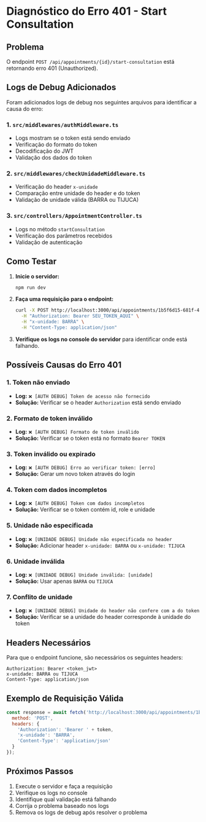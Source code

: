 # Diagnóstico do Erro 401 - Start Consultation

## Problema
O endpoint `POST /api/appointments/{id}/start-consultation` está retornando erro 401 (Unauthorized).

## Logs de Debug Adicionados

Foram adicionados logs de debug nos seguintes arquivos para identificar a causa do erro:

### 1. `src/middlewares/authMiddleware.ts`
- Logs mostram se o token está sendo enviado
- Verificação do formato do token
- Decodificação do JWT
- Validação dos dados do token

### 2. `src/middlewares/checkUnidadeMiddleware.ts`
- Verificação do header `x-unidade`
- Comparação entre unidade do header e do token
- Validação de unidade válida (BARRA ou TIJUCA)

### 3. `src/controllers/AppointmentController.ts`
- Logs no método `startConsultation`
- Verificação dos parâmetros recebidos
- Validação de autenticação

## Como Testar

1. **Inicie o servidor:**
   ```bash
   npm run dev
   ```

2. **Faça uma requisição para o endpoint:**
   ```bash
   curl -X POST http://localhost:3000/api/appointments/1b5f6d15-681f-4c6b-a0e4-aedc047b8e2b/start-consultation \
     -H "Authorization: Bearer SEU_TOKEN_AQUI" \
     -H "x-unidade: BARRA" \
     -H "Content-Type: application/json"
   ```

3. **Verifique os logs no console do servidor** para identificar onde está falhando.

## Possíveis Causas do Erro 401

### 1. Token não enviado
- **Log:** `❌ [AUTH DEBUG] Token de acesso não fornecido`
- **Solução:** Verificar se o header `Authorization` está sendo enviado

### 2. Formato de token inválido
- **Log:** `❌ [AUTH DEBUG] Formato de token inválido`
- **Solução:** Verificar se o token está no formato `Bearer TOKEN`

### 3. Token inválido ou expirado
- **Log:** `❌ [AUTH DEBUG] Erro ao verificar token: [erro]`
- **Solução:** Gerar um novo token através do login

### 4. Token com dados incompletos
- **Log:** `❌ [AUTH DEBUG] Token com dados incompletos`
- **Solução:** Verificar se o token contém id, role e unidade

### 5. Unidade não especificada
- **Log:** `❌ [UNIDADE DEBUG] Unidade não especificada no header`
- **Solução:** Adicionar header `x-unidade: BARRA` ou `x-unidade: TIJUCA`

### 6. Unidade inválida
- **Log:** `❌ [UNIDADE DEBUG] Unidade inválida: [unidade]`
- **Solução:** Usar apenas `BARRA` ou `TIJUCA`

### 7. Conflito de unidade
- **Log:** `❌ [UNIDADE DEBUG] Unidade do header não confere com a do token`
- **Solução:** Verificar se a unidade do header corresponde à unidade do token

## Headers Necessários

Para que o endpoint funcione, são necessários os seguintes headers:

```http
Authorization: Bearer <token_jwt>
x-unidade: BARRA ou TIJUCA
Content-Type: application/json
```

## Exemplo de Requisição Válida

```javascript
const response = await fetch('http://localhost:3000/api/appointments/1b5f6d15-681f-4c6b-a0e4-aedc047b8e2b/start-consultation', {
  method: 'POST',
  headers: {
    'Authorization': 'Bearer ' + token,
    'x-unidade': 'BARRA',
    'Content-Type': 'application/json'
  }
});
```

## Próximos Passos

1. Execute o servidor e faça a requisição
2. Verifique os logs no console
3. Identifique qual validação está falhando
4. Corrija o problema baseado nos logs
5. Remova os logs de debug após resolver o problema
